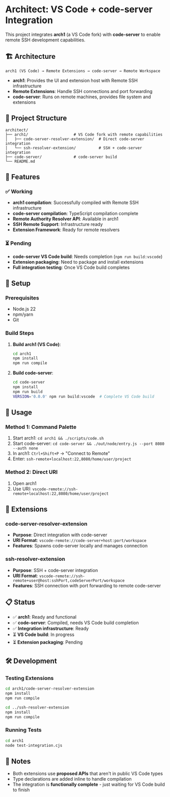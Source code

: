 # Architect: VS Code + code-server Integration

This project integrates **arch1** (a VS Code fork) with **code-server** to enable remote SSH development capabilities.

## 🏗️ Architecture

```
arch1 (VS Code) → Remote Extensions → code-server → Remote Workspace
```

- **arch1**: Provides the UI and extension host with Remote SSH infrastructure
- **Remote Extensions**: Handle SSH connections and port forwarding
- **code-server**: Runs on remote machines, provides file system and extensions

## 📁 Project Structure

```
architect/
├── arch1/                    # VS Code fork with remote capabilities
│   ├── code-server-resolver-extension/  # Direct code-server integration
│   └── ssh-resolver-extension/          # SSH + code-server integration
├── code-server/              # code-server build
└── README.md
```

## 🚀 Features

### ✅ Working
- **arch1 compilation**: Successfully compiled with Remote SSH infrastructure
- **code-server compilation**: TypeScript compilation complete
- **Remote Authority Resolver API**: Available in arch1
- **SSH Remote Support**: Infrastructure ready
- **Extension Framework**: Ready for remote resolvers

### ⏳ Pending
- **code-server VS Code build**: Needs completion (`npm run build:vscode`)
- **Extension packaging**: Need to package and install extensions
- **Full integration testing**: Once VS Code build completes

## 🔧 Setup

### Prerequisites
- Node.js 22
- npm/yarn
- Git

### Build Steps

1. **Build arch1 (VS Code)**:
   ```bash
   cd arch1
   npm install
   npm run compile
   ```

2. **Build code-server**:
   ```bash
   cd code-server
   npm install
   npm run build
   VERSION='0.0.0' npm run build:vscode  # Complete VS Code build
   ```

## 🎯 Usage

### Method 1: Command Palette
1. Start arch1: `cd arch1 && ./scripts/code.sh`
2. Start code-server: `cd code-server && ./out/node/entry.js --port 8080 --auth none`
3. In arch1: `Ctrl+Shift+P` → "Connect to Remote"
4. Enter: `ssh-remote+localhost:22,8080/home/user/project`

### Method 2: Direct URI
1. Open arch1
2. Use URI: `vscode-remote://ssh-remote+localhost:22,8080/home/user/project`

## 🔌 Extensions

### code-server-resolver-extension
- **Purpose**: Direct integration with code-server
- **URI Format**: `vscode-remote://code-server+host:port/workspace`
- **Features**: Spawns code-server locally and manages connection

### ssh-resolver-extension
- **Purpose**: SSH + code-server integration
- **URI Format**: `vscode-remote://ssh-remote+user@host:sshPort,codeServerPort/workspace`
- **Features**: SSH connection with port forwarding to remote code-server

## 📋 Status

- ✅ **arch1**: Ready and functional
- ✅ **code-server**: Compiled, needs VS Code build completion
- ✅ **Integration infrastructure**: Ready
- ⏳ **VS Code build**: In progress
- ⏳ **Extension packaging**: Pending

## 🛠️ Development

### Testing Extensions
```bash
cd arch1/code-server-resolver-extension
npm install
npm run compile

cd ../ssh-resolver-extension
npm install
npm run compile
```

### Running Tests
```bash
cd arch1
node test-integration.cjs
```

## 📝 Notes

- Both extensions use **proposed APIs** that aren't in public VS Code types
- Type declarations are added inline to handle compilation
- The integration is **functionally complete** - just waiting for VS Code build to finish 